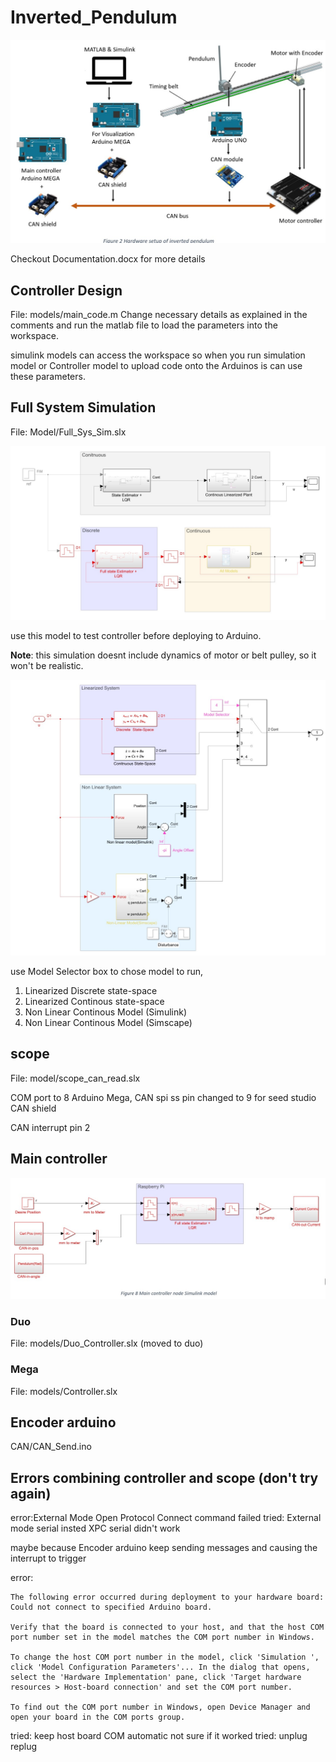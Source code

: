 # Inverted_Pendulum

![Overall setup](img/Hardware_setup.jpg)


Checkout Documentation.docx for more details 

## Controller Design
File: models/main_code.m
Change necessary details as explained in the comments and run the matlab file to load the parameters into the workspace.

simulink models can access the workspace so when you run simulation model or Controller model to upload code onto the Arduinos is can use these parameters.

## Full System Simulation 
File: Model/Full_Sys_Sim.slx

![Full System Simulation Model](img/Simulation.jpg)

use this model to test controller before deploying to Arduino.

**Note**: this simulation doesnt include dynamics of motor or belt pulley, so it won't be realistic.

![Full System Simulation Model](img/Model_selector.jpg)

use Model Selector box to chose model to run,
1. Linearized Discrete state-space
2. Linearized Continous state-space
3. Non Linear Continous Model (Simulink)
4. Non Linear Continous Model (Simscape)


## scope
File: model/scope_can_read.slx

COM port to 8 
Arduino Mega, CAN spi ss pin changed to 9 for seed studio CAN shield

CAN interrupt pin 2

## Main controller

![Main controller](img/Controller_node_simulink_model.jpg)

### Duo
File: models/Duo_Controller.slx (moved to duo)

### Mega
File: models/Controller.slx 
## Encoder arduino
CAN/CAN_Send.ino

## Errors combining controller and scope (don't try again)
error:External Mode Open Protocol Connect command failed
tried: External mode serial insted XPC serial didn't work

maybe because Encoder arduino keep sending messages and causing the interrupt to trigger

error:
```
The following error occurred during deployment to your hardware board: 
Could not connect to specified Arduino board. 

Verify that the board is connected to your host, and that the host COM port number set in the model matches the COM port number in Windows. 

To change the host COM port number in the model, click 'Simulation ', click 'Model Configuration Parameters'... In the dialog that opens, select the 'Hardware Implementation' pane, click 'Target hardware resources > Host-board connection' and set the COM port number. 

To find out the COM port number in Windows, open Device Manager and open your board in the COM ports group.
```
tried: keep host board COM automatic not sure if it worked
tried: unplug replug